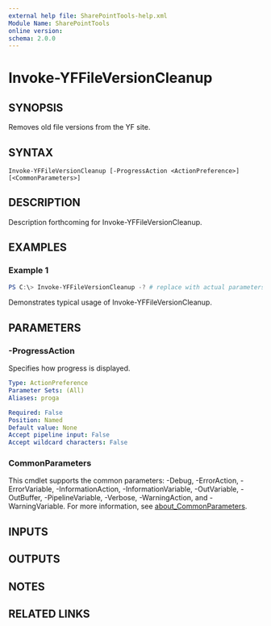 ```yaml
---
external help file: SharePointTools-help.xml
Module Name: SharePointTools
online version:
schema: 2.0.0
---
```


# Invoke-YFFileVersionCleanup

## SYNOPSIS
Removes old file versions from the YF site.

## SYNTAX

```
Invoke-YFFileVersionCleanup [-ProgressAction <ActionPreference>] [<CommonParameters>]
```

## DESCRIPTION
Description forthcoming for Invoke-YFFileVersionCleanup.

## EXAMPLES

### Example 1
```powershell
PS C:\> Invoke-YFFileVersionCleanup -? # replace with actual parameters
```

Demonstrates typical usage of Invoke-YFFileVersionCleanup.

## PARAMETERS

### -ProgressAction
Specifies how progress is displayed.

```yaml
Type: ActionPreference
Parameter Sets: (All)
Aliases: proga

Required: False
Position: Named
Default value: None
Accept pipeline input: False
Accept wildcard characters: False
```

### CommonParameters
This cmdlet supports the common parameters: -Debug, -ErrorAction, -ErrorVariable, -InformationAction, -InformationVariable, -OutVariable, -OutBuffer, -PipelineVariable, -Verbose, -WarningAction, and -WarningVariable. For more information, see [about_CommonParameters](http://go.microsoft.com/fwlink/?LinkID=113216).

## INPUTS

## OUTPUTS

## NOTES

## RELATED LINKS
